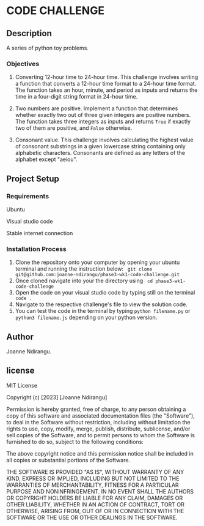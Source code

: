 # CODE CHALLENGE

## Description
A series of python toy problems.

### Objectives
1. Converting 12-hour time to 24-hour time.
This challenge involves writing a function that converts a 12-hour time format to a 24-hour time format. The function takes an hour, minute, and period as inputs and returns the time in a four-digit string format in 24-hour time.

2. Two numbers are positive.
Implement a function that determines whether exactly two out of three given integers are positive numbers. The function takes three integers as inputs and returns `True` if exactly two of them are positive, and `False` otherwise.

3. Consonant value.
This challenge involves calculating the highest value of consonant substrings in a given lowercase string containing only alphabetic characters. Consonants are defined as any letters of the alphabet except "aeiou".

## Project Setup
### Requirements
Ubuntu

Visual studio code

Stable internet connection

### Installation Process
1. Clone the repository onto your computer by opening your ubuntu terminal and running the instruction below:
``` git clone git@github.com:joanne-ndirangu/phase3-wk1-code-challenge.git```
2. Once cloned navigate into your the directory using
``` cd phase3-wk1-code-challenge```
3. Open the code on your visual studio code by typing still on the terminal
``` code .```
4. Navigate to the respective challenge's file to view the solution code.
5. You can test the code in the terminal by typing ```python filename.py``` or ```python3 filename.js``` depending on your python version.

## Author
Joanne Ndirangu.

## license
MIT License

Copyright (c) [2023] [Joanne Ndirangu]

Permission is hereby granted, free of charge, to any person obtaining a copy
of this software and associated documentation files (the "Software"), to deal
in the Software without restriction, including without limitation the rights
to use, copy, modify, merge, publish, distribute, sublicense, and/or sell
copies of the Software, and to permit persons to whom the Software is
furnished to do so, subject to the following conditions:

The above copyright notice and this permission notice shall be included in all
copies or substantial portions of the Software.

THE SOFTWARE IS PROVIDED "AS IS", WITHOUT WARRANTY OF ANY KIND, EXPRESS OR
IMPLIED, INCLUDING BUT NOT LIMITED TO THE WARRANTIES OF MERCHANTABILITY,
FITNESS FOR A PARTICULAR PURPOSE AND NONINFRINGEMENT. IN NO EVENT SHALL THE
AUTHORS OR COPYRIGHT HOLDERS BE LIABLE FOR ANY CLAIM, DAMAGES OR OTHER
LIABILITY, WHETHER IN AN ACTION OF CONTRACT, TORT OR OTHERWISE, ARISING FROM,
OUT OF OR IN CONNECTION WITH THE SOFTWARE OR THE USE OR OTHER DEALINGS IN THE
SOFTWARE.